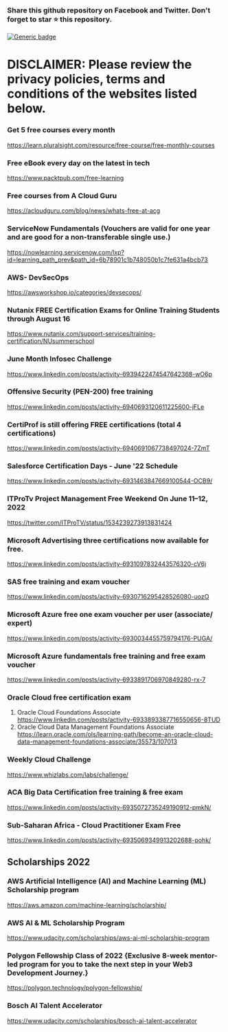 ### Share this github repository on Facebook and Twitter. Don't forget to star ⭐ this repository. 

[![Generic badge](https://img.shields.io/badge/%20Follow%20me%20on%20LinkedIn-most%20recent%20updates-green.svg)](https://www.linkedin.com/posts/activity-6933891706970849280-rx-7)


# DISCLAIMER: Please review the privacy policies, terms and conditions of the websites listed below.


### Get 5 free courses every month 
https://learn.pluralsight.com/resource/free-course/free-monthly-courses

### Free eBook every day on the latest in tech 
https://www.packtpub.com/free-learning

### Free courses from A Cloud Guru 
https://acloudguru.com/blog/news/whats-free-at-acg

### ServiceNow Fundamentals (Vouchers are valid for one year and are good for a non-transferable single use.)
https://nowlearning.servicenow.com/lxp?id=learning_path_prev&path_id=6b78901c1b748050b1c7fe631a4bcb73

### AWS- DevSecOps 
https://awsworkshop.io/categories/devsecops/

### Nutanix FREE Certification Exams for Online Training Students through August 16
https://www.nutanix.com/support-services/training-certification/NUsummerschool

### June Month Infosec Challenge 
https://www.linkedin.com/posts/activity-6939422474547642368-wO6p

### Offensive Security (PEN-200) free training 
https://www.linkedin.com/posts/activity-6940693120611225600-jFLe

### CertiProf is still offering FREE certifications (total 4 certifications)
https://www.linkedin.com/posts/activity-6940691067738497024-7ZmT

### Salesforce Certification Days - June '22 Schedule 
https://www.linkedin.com/posts/activity-6931463847669100544-OCB9/

### ITProTv Project Management Free Weekend On June 11–12, 2022 
https://twitter.com/ITProTV/status/1534239273913831424

### Microsoft Advertising three certifications now available for free. 
https://www.linkedin.com/posts/activity-6931097832443576320-cV6j

### SAS free training and exam voucher 
https://www.linkedin.com/posts/activity-6930716295428526080-uozO

### Microsoft Azure free one exam voucher per user (associate/ expert)
https://www.linkedin.com/posts/activity-6930034455759794176-PUGA/

### Microsoft Azure fundamentals free training and free exam voucher 
https://www.linkedin.com/posts/activity-6933891706970849280-rx-7

### Oracle Cloud free certification exam 
1) Oracle Cloud Foundations Associate 
https://www.linkedin.com/posts/activity-6933893387716550656-8TUD
2) Oracle Cloud Data Management Foundations Associate
https://learn.oracle.com/ols/learning-path/become-an-oracle-cloud-data-management-foundations-associate/35573/107013

### Weekly Cloud Challenge
https://www.whizlabs.com/labs/challenge/

### ACA Big Data Certification free training & free exam
https://www.linkedin.com/posts/activity-6935072735249190912-pmkN/

### Sub-Saharan Africa - Cloud Practitioner Exam Free
https://www.linkedin.com/posts/activity-6935069349913202688-pohk/
 
Scholarships 2022
-----------------------------

### AWS Artificial Intelligence (AI) and Machine Learning (ML) Scholarship program
https://aws.amazon.com/machine-learning/scholarship/
 
### AWS AI & ML Scholarship Program
https://www.udacity.com/scholarships/aws-ai-ml-scholarship-program

### Polygon Fellowship Class of 2022 {Exclusive 8-week mentor-led program for you to take the next step in your Web3 Development Journey.}
https://polygon.technology/polygon-fellowship/

### Bosch AI Talent Accelerator
https://www.udacity.com/scholarships/bosch-ai-talent-accelerator



